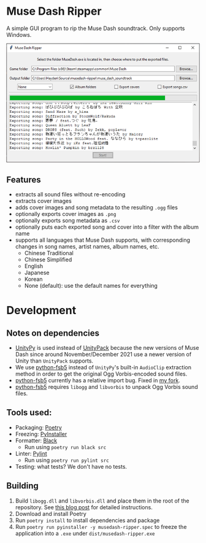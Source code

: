 # Muse Dash Ripper

A simple GUI program to rip the Muse Dash soundtrack. Only supports Windows.

![Screenshot](/screenshot.png)

## Features

* extracts all sound files without re-encoding
* extracts cover images
* adds cover images and song metadata to the resulting `.ogg` files
* optionally exports cover images as `.png`
* optionally exports song metadata as `.csv`
* optionally puts each exported song and cover into a filter with the album name
* supports all languages that Muse Dash supports, with corresponding changes in song names, artist names, album names, etc.
	* Chinese Traditional
	* Chinese Simplified
	* English
	* Japanese
	* Korean
	* None (default): use the default names for everything

# Development

## Notes on dependencies

* [UnityPy](https://github.com/K0lb3/UnityPy) is used instead of [UnityPack](https://github.com/HearthSim/UnityPack) because the new versions of Muse Dash since around November/December 2021 use a newer version of Unity than `UnityPack` supports.
* We use [python-fsb5](https://github.com/hearthsim/python-fsb5) instead of `UnityPy`'s built-in `AudioClip` extraction method in order to get the original Ogg Vorbis-encoded sound files.
* [python-fsb5](https://github.com/hearthsim/python-fsb5) currently has a relative import bug. Fixed in [my fork](https://github.com/HearthSim/python-fsb5/pull/17).
* [python-fsb5](https://github.com/hearthsim/python-fsb5) requires `libogg` and `libvorbis` to unpack Ogg Vorbis sound files.

## Tools used:

* Packaging: [Poetry](https://python-poetry.org/)
* Freezing: [PyInstaller](https://pyinstaller.org/en/stable/)
* Formatter: [Black](https://github.com/psf/black)
	* Run using `poetry run black src`
* Linter: [Pylint](https://pylint.pycqa.org/en/latest/)
	* Run using `poetry run pylint src`
* Testing: what tests? We don't have no tests.

## Building

1. Build `libogg.dll` and `libvorbis.dll` and place them in the root of the repository. See [this blog post](https://deltaepsilon.ca/posts/compiling-libogg-libvorbis-for-dummies/) for detailed instructions.
2. Download and install Poetry
3. Run `poetry install` to install dependencies and package
4. Run `poetry run pyinstaller -y musedash-ripper.spec` to freeze the application into a `.exe` under `dist/musedash-ripper.exe`
